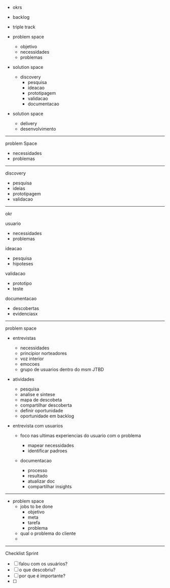 - okrs
- backlog

- triple track

- problem space
	- objetivo
	- necessidades
	- problemas

- solution space
	- discovery
		- pesquisa
		- ideacao
		- prototipagem
		- validacao
		- documentacao

- solution space
	- delivery
	- desenvolvimento


---

problem Space
- necessidades
- problemas

---

discovery
- pesquisa
- ideias
- prototipagem
- validacao

---

okr

usuario
- necessidades
- problemas

ideacao
- pesquisa
- hipoteses

validacao
- prototipo
- teste

documentacao
- descobertas
- evidenciasx

---


problem space

- entrevistas
	- necessidades
	- principior norteadores
	- voz interior
	- emocoes
	- grupo de usuarios dentro do msm JTBD

- atividades
	- pesquisa
	- analise e sintese
	- mapa de descobeta
	- compartilhar descoberta
	- definir oportunidade
	- oportunidade em backlog


- entrevista com usuarios
	- foco nas ultimas experiencias do usuario com o problema
		- mapear necessidades
		- identificar padroes
	
	- documentacao
		- processo
		- resultado
		- atualizar doc
		- compartilhar insights

---

- problem space
	- jobs to be done
		- objetivo
		- meta
		- tarefa
		- problema
	- qual o problema do cliente
	- 


---

Checklist Sprint

- [ ] falou com os usuários?
- [ ] o que descobriu?
- [ ] por que é importante?
- [ ] 